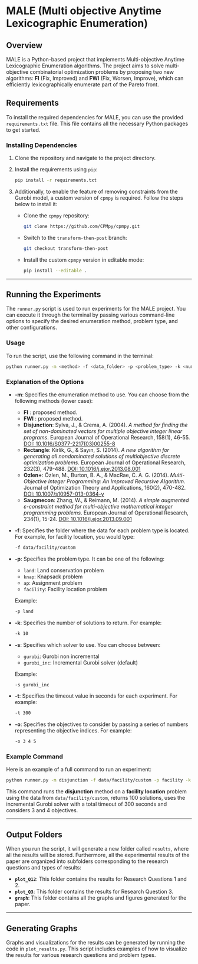 
# MALE (Multi objective Anytime Lexicographic Enumeration)

## Overview

MALE is a Python-based project that implements Multi-objective Anytime Lexicographic Enumeration algorithms. The project aims to solve multi-objective combinatorial optimization problems by proposing two new algorithms: **FI** (Fix, Improved) and **FWI** (Fix, Worsen, Improve), which can efficiently lexicographically enumerate part of the Pareto front.

## Requirements

To install the required dependencies for MALE, you can use the provided `requirements.txt` file. This file contains all the necessary Python packages to get started.

### Installing Dependencies

1. Clone the repository and navigate to the project directory.

2. Install the requirements using `pip`:

   ```bash
   pip install -r requirements.txt
   ```

3. Additionally, to enable the feature of removing constraints from the Gurobi model, a custom version of `cpmpy` is required. Follow the steps below to install it:

   - Clone the `cpmpy` repository:

     ```bash
     git clone https://github.com/CPMpy/cpmpy.git
     ```

   - Switch to the `transform-then-post` branch:

     ```bash
     git checkout transform-then-post
     ```

   - Install the custom `cpmpy` version in editable mode:

     ```bash
     pip install --editable .
     ```

---

## Running the Experiments

The `runner.py` script is used to run experiments for the MALE project. You can execute it through the terminal by passing various command-line options to specify the desired enumeration method, problem type, and other configurations.

### Usage

To run the script, use the following command in the terminal:

```bash
python runner.py -m <method> -f <data_folder> -p <problem_type> -k <num_solutions> -s <solver> -t <timeout> -o <objectives>
```

### Explanation of the Options

- **-m**: Specifies the enumeration method to use. You can choose from the following methods (lower case):
  - **FI** : proposed method.
  - **FWI** : proposed method.
  - **Disjunction**: Sylva, J., & Crema, A. (2004). *A method for finding the set of non-dominated vectors for multiple objective integer linear programs*. European Journal of Operational Research, 158(1), 46-55. [DOI: 10.1016/S0377-2217(03)00255-8](https://www.sciencedirect.com/science/article/pii/S0377221703002558)
  - **Rectangle**: Kirlik, G., & Sayın, S. (2014). *A new algorithm for generating all nondominated solutions of multiobjective discrete optimization problems*. European Journal of Operational Research, 232(3), 479-488. [DOI: 10.1016/j.ejor.2013.08.001](https://www.sciencedirect.com/science/article/pii/S0377221713006474)
  - **Ozlen+**: Özlen, M., Burton, B. A., & MacRae, C. A. G. (2014). *Multi-Objective Integer Programming: An Improved Recursive Algorithm*. Journal of Optimization Theory and Applications, 160(2), 470-482. [DOI: 10.1007/s10957-013-0364-y](https://doi.org/10.1007/s10957-013-0364-y)
  - **Saugmecon**: Zhang, W., & Reimann, M. (2014). *A simple augmented ε-constraint method for multi-objective mathematical integer programming problems*. European Journal of Operational Research, 234(1), 15-24. [DOI: 10.1016/j.ejor.2013.09.001](https://www.sciencedirect.com/science/article/pii/S0377221713007376)

- **-f**: Specifies the folder where the data for each problem type is located. For example, for facility location, you would type:
  ```bash
  -f data/facility/custom
  ```

- **-p**: Specifies the problem type. It can be one of the following:
  - `land`: Land conservation problem
  - `knap`: Knapsack problem
  - `ap`: Assignment problem
  - `facility`: Facility location problem

  Example:
  ```bash
  -p land
  ```

- **-k**: Specifies the number of solutions to return. For example:
  ```bash
  -k 10
  ```

- **-s**: Specifies which solver to use. You can choose between:
  - `gurobi`: Gurobi non incremental
  - `gurobi_inc`: Incremental Gurobi solver (default)

  Example:
  ```bash
  -s gurobi_inc
  ```

- **-t**: Specifies the timeout value in seconds for each experiment. For example:
  ```bash
  -t 300
  ```

- **-o**: Specifies the objectives to consider by passing a series of numbers representing the objective indices. For example:
  ```bash
  -o 3 4 5
  ```

### Example Command

Here is an example of a full command to run an experiment:

```bash
python runner.py -m disjunction -f data/facility/custom -p facility -k 100 -s gurobi_inc -t 300 -o 3 4
```

This command runs the **disjunction** method on a **facility location** problem using the data from `data/facility/custom`, returns 100 solutions, uses the incremental Gurobi solver with a total timeout of 300 seconds and considers 3 and 4 objectives.

---

## Output Folders

When you run the script, it will generate a new folder called `results`, where all the results will be stored. 
Furthermore, all the experimental results of the paper are organized into subfolders corresponding to the research questions and types of results:

- **`plot_Q12`**: This folder contains the results for Research Questions 1 and 2.
- **`plot_Q3`**: This folder contains the results for Research Question 3.
- **`graph`**: This folder contains all the graphs and figures generated for the paper.

---

## Generating Graphs

Graphs and visualizations for the results can be generated by running the code in `plot_results.py`. This script includes examples of how to visualize the results for various research questions and problem types.

